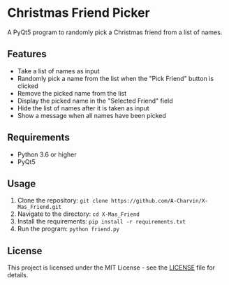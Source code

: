 # Christmas Friend Picker

A PyQt5 program to randomly pick a Christmas friend from a list of names.

## Features

- Take a list of names as input
- Randomly pick a name from the list when the "Pick Friend" button is clicked
- Remove the picked name from the list
- Display the picked name in the "Selected Friend" field
- Hide the list of names after it is taken as input
- Show a message when all names have been picked


## Requirements

- Python 3.6 or higher
- PyQt5

## Usage

1. Clone the repository: `git clone https://github.com/A-Charvin/X-Mas_Friend.git`
2. Navigate to the directory: `cd X-Mas_Friend`
3. Install the requirements: `pip install -r requirements.txt`
4. Run the program: `python friend.py`

## License

This project is licensed under the MIT License - see the [LICENSE](LICENSE) file for details.

